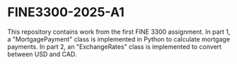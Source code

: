 # FINE3300-2025-A1
This repository contains work from the first FINE 3300 assignment. In part 1, a "MortgagePayment" class is implemented in Python to calculate mortgage payments. In part 2, an "ExchangeRates" class is implemented to convert between USD and CAD. 
